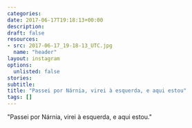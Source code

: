 ```yaml
---
categories:
date: 2017-06-17T19:18:13+00:00
description:
draft: false
resources:
- src: 2017-06-17_19-18-13_UTC.jpg
  name: "header"
layout: instagram
options:
  unlisted: false
stories:
subtitle:
title: "Passei por Nárnia, virei à esquerda, e aqui estou"
tags: []
---
```


"Passei por Nárnia, virei à esquerda, e aqui estou."
